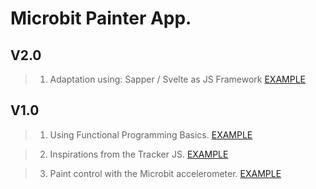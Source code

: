 # Microbit Painter App.

## V2.0

> 1. Adaptation using: Sapper / Svelte as JS Framework
[EXAMPLE](https://svelte.dev/)


## V1.0

> 1. Using Functional Programming Basics.
[EXAMPLE](https://css-tricks.com/reactive-uis-vanillajs-part-1-pure-functional-style/)

> 2. Inspirations from the Tracker JS.
[EXAMPLE](https://github.com/bernatferragut/CryptosTracker)

> 3. Paint control with the Microbit accelerometer.
[EXAMPLE](https://microbit-challenges.readthedocs.io/en/latest/tutorials/accelerometer.html)


